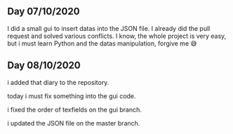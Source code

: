 <h2>Day 07/10/2020</h2>
I did a small gui to insert datas into the JSON file. I already did the pull request and solved various conflicts. I know, the whole project is very easy, but i must learn Python and the datas manipulation, forgive me 😅

<h2>Day 08/10/2020</h2>
i added that diary to the repository.

today i must fix something into the gui code. 

i fixed the order of texfields on the gui branch.

i updated the JSON file on the master branch.
